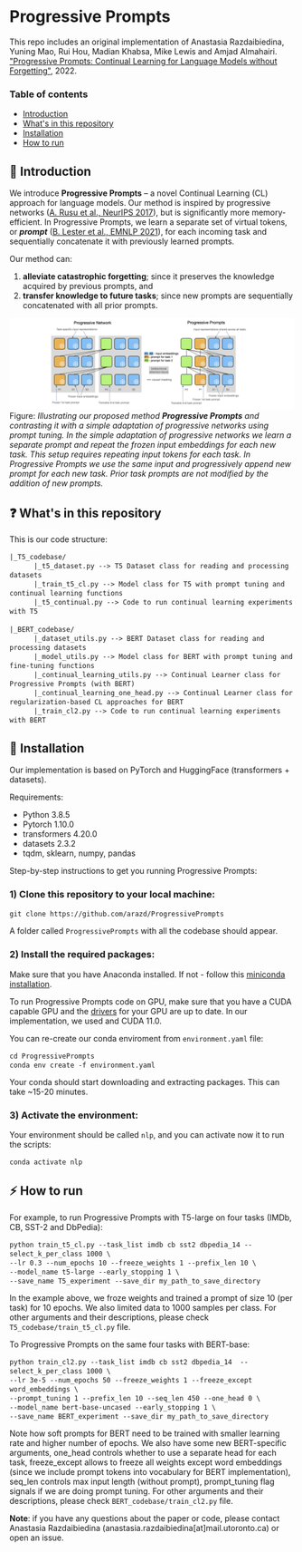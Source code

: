 # Progressive Prompts

This repo includes an original implementation of Anastasia Razdaibiedina, Yuning Mao, Rui Hou, Madian Khabsa, Mike Lewis and Amjad Almahairi. ["Progressive Prompts: Continual Learning for Language Models without Forgetting"](https://openreview.net/pdf?id=UJTgQBc91_), 2022.

### Table of contents
* [Introduction](#star2-introduction)
* [What's in this repository](#question-whats-in-this-repository)
* [Installation](#wrench-installation)
* [How to run](#zap-how-to-run) 


## :star2: Introduction
We introduce **Progressive Prompts** – a novel Continual Learning (CL) approach for language models. Our
method is inspired by progressive networks ([A. Rusu et al., NeurIPS 2017](https://arxiv.org/pdf/1606.04671.pdf)), but is significantly more memory-efficient. In Progressive Prompts, we learn a separate set of virtual tokens, or ***prompt*** ([B. Lester et al., EMNLP 2021](https://arxiv.org/pdf/2104.08691.pdf)), for each incoming task and sequentially concatenate it with previously learned prompts. 

Our method can: 

1) **alleviate catastrophic forgetting**; since it preserves the knowledge acquired by previous prompts, and 
2) **transfer knowledge to future tasks**; since new prompts are sequentially concatenated with all prior prompts.

![Progressive Prompts schematics](/images/illustration.png)
Figure: *Illustrating our proposed method **Progressive Prompts** and contrasting it with a simple
adaptation of progressive networks using prompt tuning. In the simple adaptation of progressive
networks we learn a separate prompt and repeat the frozen input embeddings for each new task.
This setup requires repeating input tokens for each task. In Progressive Prompts we use the same
input and progressively append new prompt for each new task. Prior task prompts are not modified
by the addition of new prompts.*

## :question: What's in this repository

This is our code structure:

```
|_T5_codebase/
      |_t5_dataset.py --> T5 Dataset class for reading and processing datasets
      |_train_t5_cl.py --> Model class for T5 with prompt tuning and continual learning functions
      |_t5_continual.py --> Code to run continual learning experiments with T5
      
|_BERT_codebase/
      |_dataset_utils.py --> BERT Dataset class for reading and processing datasets
      |_model_utils.py --> Model class for BERT with prompt tuning and fine-tuning functions
      |_continual_learning_utils.py --> Continual Learner class for Progressive Prompts (with BERT)
      |_continual_learning_one_head.py --> Continual Learner class for regularization-based CL approaches for BERT 
      |_train_cl2.py --> Code to run continual learning experiments with BERT
```


## :wrench: Installation

Our implementation is based on PyTorch and HuggingFace (transformers + datasets). 

Requirements:
* Python 3.8.5
* Pytorch 1.10.0
* transformers 4.20.0
* datasets 2.3.2
* tqdm, sklearn, numpy, pandas

Step-by-step instructions to get you running Progressive Prompts:

### 1) Clone this repository to your local machine:

```console
git clone https://github.com/arazd/ProgressivePrompts    
```  

A folder called ```ProgressivePrompts``` with all the codebase should appear.

### 2) Install the required packages:

Make sure that you have Anaconda installed. If not - follow this [miniconda installation](https://docs.conda.io/en/latest/miniconda.html).

To run Progressive Prompts code on GPU, make sure that you have a CUDA capable GPU and the [drivers](https://www.nvidia.com/download/index.aspx?lang=en-us) for your GPU are up to date. In our implementation, we used and CUDA 11.0.

You can re-create our conda enviroment from ```environment.yaml``` file:

```console
cd ProgressivePrompts
conda env create -f environment.yaml
```

Your conda should start downloading and extracting packages. This can take ~15-20 minutes.

### 3) Activate the environment:

Your environment should be called ```nlp```, and you can activate now it to run the scripts:

```console
conda activate nlp
```

## :zap: How to run 

For example, to run Progressive Prompts with T5-large on four tasks (IMDb, CB, SST-2 and DbPedia):
```console
python train_t5_cl.py --task_list imdb cb sst2 dbpedia_14 --select_k_per_class 1000 \
--lr 0.3 --num_epochs 10 --freeze_weights 1 --prefix_len 10 \
--model_name t5-large --early_stopping 1 \
--save_name T5_experiment --save_dir my_path_to_save_directory
```

In the example above, we froze weights and trained a prompt of size 10 (per task) for 10 epochs. We also limited data to 1000 samples per class. 
For other arguments and their descriptions, please check ```T5_codebase/train_t5_cl.py``` file.


To Progressive Prompts on the same four tasks with BERT-base:
```console
python train_cl2.py --task_list imdb cb sst2 dbpedia_14  --select_k_per_class 1000 \
--lr 3e-5 --num_epochs 50 --freeze_weights 1 --freeze_except word_embeddings \
--prompt_tuning 1 --prefix_len 10 --seq_len 450 --one_head 0 \
--model_name bert-base-uncased --early_stopping 1 \
--save_name BERT_experiment --save_dir my_path_to_save_directory
```

Note how soft prompts for BERT need to be trained with smaller learning rate and higher number of epochs. 
We also have some new BERT-specific arguments, one_head controls whether to use a separate head for each task, freeze_except allows to freeze all weights
except word embeddings (since we include prompt tokens into vocabulary for BERT implementation), seq_len controls max input length (without prompt), prompt_tuning flag signals if we are doing prompt tuning.
For other arguments and their descriptions, please check ```BERT_codebase/train_cl2.py``` file.

<!--
The configuration keys are as follows:
| Argument |   Default     |  Description |
|----------|:-------------:|------:   |
| col 1 is |  left-aligned | $1600    |
| col 2 is |    centered   |   $12.   |
| col 3 is | right-aligned |    $1    |
-->

**Note**: if you have any questions about the paper or code, please contact Anastasia Razdaibiedina (anastasia.razdaibiedina[at]mail.utoronto.ca) or open an issue. 
